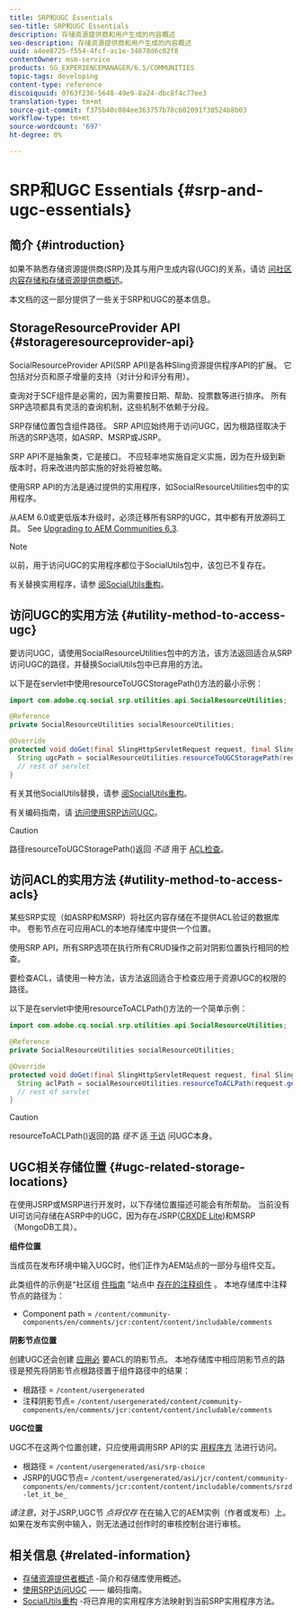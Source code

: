 ```yaml
---
title: SRP和UGC Essentials
seo-title: SRP和UGC Essentials
description: 存储资源提供商和用户生成的内容概述
seo-description: 存储资源提供商和用户生成的内容概述
uuid: a4ee8725-f554-4fcf-ac1e-34878d6c02f8
contentOwner: msm-service
products: SG_EXPERIENCEMANAGER/6.5/COMMUNITIES
topic-tags: developing
content-type: reference
discoiquuid: 0763f236-5648-49e9-8a24-dbc8f4c77ee3
translation-type: tm+mt
source-git-commit: f375b40c084ee363757b78c602091f38524b8b03
workflow-type: tm+mt
source-wordcount: '697'
ht-degree: 0%

---
```



# SRP和UGC Essentials {#srp-and-ugc-essentials}

## 简介 {#introduction}

如果不熟悉存储资源提供商(SRP)及其与用户生成内容(UGC)的关系，请访 [问社区内容存储](working-with-srp.md)[和存储资源提供商概述](srp.md)。

本文档的这一部分提供了一些关于SRP和UGC的基本信息。

## StorageResourceProvider API {#storageresourceprovider-api}

SocialResourceProvider API(SRP API)是各种Sling资源提供程序API的扩展。 它包括对分页和原子增量的支持（对计分和评分有用）。

查询对于SCF组件是必需的，因为需要按日期、帮助、投票数等进行排序。 所有SRP选项都具有灵活的查询机制，这些机制不依赖于分段。

SRP存储位置包含组件路径。 SRP API应始终用于访问UGC，因为根路径取决于所选的SRP选项，如ASRP、MSRP或JSRP。

SRP API不是抽象类，它是接口。 不应轻率地实施自定义实施，因为在升级到新版本时，将来改进内部实施的好处将被忽略。

使用SRP API的方法是通过提供的实用程序，如SocialResourceUtilities包中的实用程序。

从AEM 6.0或更低版本升级时，必须迁移所有SRP的UGC，其中都有开放源码工具。 See [Upgrading to AEM Communities 6.3](upgrade.md).

>[!NOTE]
>
>以前，用于访问UGC的实用程序都位于SocialUtils包中，该包已不复存在。
>
>有关替换实用程序，请参 [阅SocialUtils重构](socialutils.md)。

## 访问UGC的实用方法 {#utility-method-to-access-ugc}

要访问UGC，请使用SocialResourceUtilities包中的方法，该方法返回适合从SRP访问UGC的路径，并替换SocialUtils包中已弃用的方法。

以下是在servlet中使用resourceToUGCStoragePath()方法的最小示例：

```java
import com.adobe.cq.social.srp.utilities.api.SocialResourceUtilities;

@Reference
private SocialResourceUtilities socialResourceUtilities;

@Override
protected void doGet(final SlingHttpServletRequest request, final SlingHttpServletResponse response) throws ServletException, IOException {
  String ugcPath = socialResourceUtilities.resourceToUGCStoragePath(request.getResource());
  // rest of servlet
}
```

有关其他SocialUtils替换，请参 [阅SocialUtils重构](socialutils.md)。

有关编码指南，请 [访问使用SRP访问UGC](accessing-ugc-with-srp.md)。

>[!CAUTION]
>
>路径resourceToUGCStoragePath()返回 *不适* 用于 [ACL检查](srp.md#for-access-control-acls)。

## 访问ACL的实用方法 {#utility-method-to-access-acls}

某些SRP实现（如ASRP和MSRP）将社区内容存储在不提供ACL验证的数据库中。 卷影节点在可应用ACL的本地存储库中提供一个位置。

使用SRP API，所有SRP选项在执行所有CRUD操作之前对阴影位置执行相同的检查。

要检查ACL，请使用一种方法，该方法返回适合于检查应用于资源UGC的权限的路径。

以下是在servlet中使用resourceToACLPath()方法的一个简单示例：

```java
import com.adobe.cq.social.srp.utilities.api.SocialResourceUtilities;

@Reference
private SocialResourceUtilities socialResourceUtilities;

@Override
protected void doGet(final SlingHttpServletRequest request, final SlingHttpServletResponse response) throws ServletException, IOException {
  String aclPath = socialResourceUtilities.resourceToACLPath(request.getResource());
  // rest of servlet
}
```

>[!CAUTION]
>
>resourceToACLPath()返回的路 *径不* 适 [于访](#utility-method-to-access-acls) 问UGC本身。

## UGC相关存储位置 {#ugc-related-storage-locations}

在使用JSRP或MSRP进行开发时，以下存储位置描述可能会有所帮助。 当前没有UI可访问存储在ASRP中的UGC，因为存在JSRP([CRXDE Lite](../../help/sites-developing/developing-with-crxde-lite.md))和MSRP（MongoDB工具）。

**组件位置**

当成员在发布环境中输入UGC时，他们正作为AEM站点的一部分与组件交互。

此类组件的示例是“社区组 [件指南](http://localhost:4502/content/community-components/en/comments.html) ”站点中 [存在的注释组件](components-guide.md) 。 本地存储库中注释节点的路径为：

* Component path = `/content/community-components/en/comments/jcr:content/content/includable/comments`

**阴影节点位置**

创建UGC还会创建 [应用必](srp.md#about-shadow-nodes-in-jcr) 要ACL的阴影节点。 本地存储库中相应阴影节点的路径是预先将阴影节点根路径置于组件路径中的结果：

* 根路径 = `/content/usergenerated`
* 注释阴影节点= `/content/usergenerated/content/community-components/en/comments/jcr:content/content/includable/comments`

**UGC位置**

UGC不在这两个位置创建，只应使用调用SRP API的实 [用程序方](#utility-method-to-access-ugc) 法进行访问。

* 根路径 = `/content/usergenerated/asi/srp-choice`
* JSRP的UGC节点= `/content/usergenerated/asi/jcr/content/community-components/en/comments/jcr:content/content/includable/comments/srzd-let_it_be_`

*请注意*，对于JSRP,UGC节 *点将仅存* 在在输入它的AEM实例（作者或发布）上。 如果在发布实例中输入，则无法通过创作时的审核控制台进行审核。

## 相关信息 {#related-information}

* [存储资源提供者概述](srp.md) -简介和存储库使用概述。
* [使用SRP访问UGC](accessing-ugc-with-srp.md) —— 编码指南。
* [SocialUtils重构](socialutils.md) -将已弃用的实用程序方法映射到当前SRP实用程序方法。
